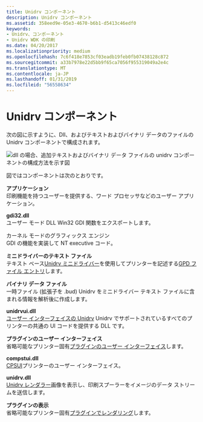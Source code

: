```yaml
---
title: Unidrv コンポーネント
description: Unidrv コンポーネント
ms.assetid: 358eed9e-05e3-4670-b6b1-d5413c46edf0
keywords:
- Unidrv、コンポーネント
- Unidrv WDK の印刷
ms.date: 04/20/2017
ms.localizationpriority: medium
ms.openlocfilehash: 7c6f418e7853cf03eadb19feb0fb07438128c872
ms.sourcegitcommit: a33b7978e22d5bb9f65ca7056f955319049a2e4c
ms.translationtype: MT
ms.contentlocale: ja-JP
ms.lasthandoff: 01/31/2019
ms.locfileid: "56558634"
---
```

# <a name="unidrv-components"></a>Unidrv コンポーネント





次の図に示すように、Dll、およびテキストおよびバイナリ データのファイルの Unidrv コンポーネントで構成されます。

![dll の場合、追加テキストおよびバイナリ データ ファイルの unidrv コンポーネントの構成方法を示す図](images/unidrvcm.png)

図ではコンポーネントは次のとおりです。

<a href="" id="application"></a>**アプリケーション**  
印刷機能を持つユーザーを提供する、ワード プロセッサなどのユーザー アプリケーション。

<a href="" id="gdi32-dll"></a>**gdi32.dll**  
ユーザー モード DLL Win32 GDI 関数をエクスポートします。

<a href="" id="kernel-mode-graphics-engine-------"></a>カーネル モードのグラフィックス エンジン   
GDI の機能を実装して NT executive コード。

<a href="" id="minidriver-text-files"></a>**ミニドライバーのテキスト ファイル**  
テキスト ベース[Unidrv ミニドライバー](unidrv-minidrivers.md)を使用してプリンターを記述する[GPD ファイル エントリ](gpd-file-entries.md)します。

<a href="" id="binary-data-files"></a>**バイナリ データ ファイル**  
一時ファイル (拡張子を .bud) Unidrv をミニドライバー テキスト ファイルに含まれる情報を解析後に作成します。

<a href="" id="unidrvui-dll"></a>**unidrvui.dll**  
[ユーザー インターフェイスの Unidrv](unidrv-user-interface.md) Unidrv でサポートされているすべてのプリンターの共通の UI コードを提供する DLL です。

<a href="" id="user-interface-plug-in"></a>**プラグインのユーザー インターフェイス**  
省略可能なプリンター固有[プラグインのユーザー インターフェイス](user-interface-plug-ins.md)します。

<a href="" id="compstui-dll"></a>**compstui.dll**  
[CPSUI](common-property-sheet-user-interface.md)プリンターのユーザー インターフェイス。

<a href="" id="unidrv-dll"></a>**unidrv.dll**  
[Unidrv レンダラー](unidrv-renderer.md)画像を表示し、印刷スプーラーをイメージのデータ ストリームを送信します。

<a href="" id="rendering-plug-in"></a>**プラグインの表示**  
省略可能なプリンター固有[プラグインでレンダリング](rendering-plug-ins.md)します。

 

 




